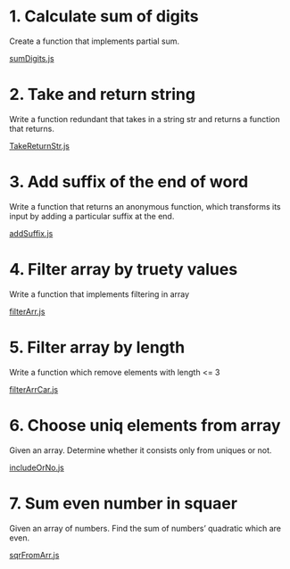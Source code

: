 # 1. Calculate sum of digits

Create a function that implements partial sum.

[sumDigits.js](sumDigits.js)

# 2. Take and return string

Write a function redundant that takes in a string str and returns a function that returns.

[TakeReturnStr.js](TakeReturnStr.js)

# 3. Add suffix of the end of word

Write a function that returns an anonymous function, which transforms its input by adding a
particular suffix at the end.

[addSuffix.js](addSuffux.js)

# 4. Filter array by truety values

Write a function that implements filtering in array

[filterArr.js](filterArr.js)

# 5. Filter array by length

Write a function which remove elements with length <= 3

[filterArrCar.js](filterArrCar.js)

# 6. Choose uniq elements from array

Given an array. Determine whether it consists only from uniques or not.

[includeOrNo.js](includeOrNo.js)

# 7. Sum even number in squaer

Given an array of numbers. Find the sum of numbersʼ quadratic which are even.

[sqrFromArr.js](sqrFromArr.js)

